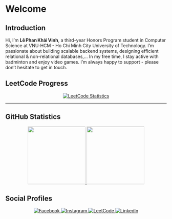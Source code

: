 # Welcome

## Introduction
Hi, I’m **Lê Phan Khải Vinh**, a third-year Honors Program student in Computer Science at VNU‑HCM - Ho Chi Minh City University of Technology. I’m passionate about building scalable backend systems, designing efficient relational & non-relational databases,... In my free time, I stay active with badminton and enjoy video games. I’m always happy to support - please don’t hesitate to get in touch.

## LeetCode Progress

<div align="center">
  <a href="https://leetcode.com/u/Hnivel/">
    <img src="https://leetcard.jacoblin.cool/Hnivel?animation=true&cache=3600" alt="LeetCode Statistics" />
  </a>
</div>

---

## GitHub Statistics

<div align="center">
  <a href="https://github.com/Hnivel">
    <img height="180em" src="https://github-readme-statistics-jet.vercel.app/api?username=Hnivel&show_icons=true&theme=dark&include_all_commits=true&count_private=true&show=reviews,prs_merged&hide=stars,contribs&custom_title=GitHub%20Statistics"/>
    <img height="180em" src="https://github-readme-statistics-jet.vercel.app/api/top-langs/?username=Hnivel&layout=compact&langs_count=8&theme=dark"/>
  </a>
</div>

## Social Profiles

<p align="center">
  <a href="https://www.facebook.com/LePhanKhaiVinh/" target="_blank">
    <img alt="Facebook" src="https://img.shields.io/badge/Facebook-1877F2?style=for-the-badge&logo=facebook&logoColor=white"/>
  </a>
  <a href="https://www.instagram.com/_.hnivel._" target="_blank">
    <img alt="Instagram" src="https://img.shields.io/badge/Instagram-E4405F?style=for-the-badge&logo=instagram&logoColor=white"/>
  </a>
  <a href="https://leetcode.com/u/Hnivel/" target="_blank">
    <img alt="LeetCode" src="https://img.shields.io/badge/LeetCode-FFA116?style=for-the-badge&logo=leetcode&logoColor=white"/>
  </a>
  <a href="https://www.linkedin.com/in/lephankhaivinh/" target="_blank">
    <img alt="LinkedIn" src="https://img.shields.io/badge/LinkedIn-0077B5?style=for-the-badge&logo=linkedin&logoColor=white"/>
  </a>
</p>
